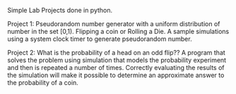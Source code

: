 Simple Lab Projects done in python.

Project 1: Pseudorandom number generator with a uniform distribution of number in the set [0,1). Flipping a coin or Rolling a Die. A sample simulations using 
a system clock timer to generate pseudorandom number.

Project 2: What is the probability of a head on an odd flip?? A program that solves the problem using simulation that models the probability experiment and then is repeated a number of times. Correctly evaluating the results of the simulation will make it possible to determine an approximate answer to the probability of a coin.
